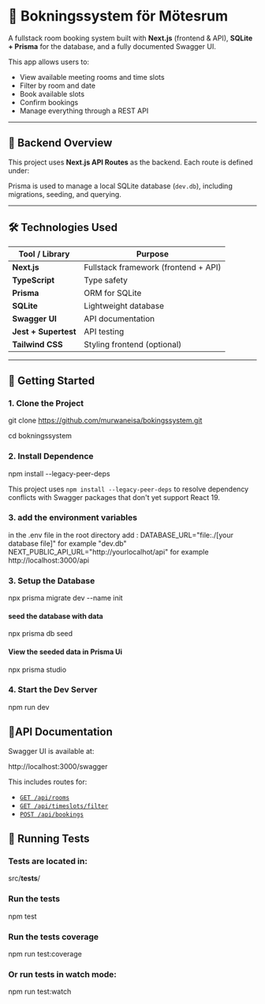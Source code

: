# 📆 Bokningssystem för Mötesrum

A fullstack room booking system built with **Next.js** (frontend & API), **SQLite + Prisma** for the database, and a fully documented Swagger UI.

This app allows users to:
- View available meeting rooms and time slots
- Filter by room and date
- Book available slots
- Confirm bookings
- Manage everything through a REST API

---

## 🔧 Backend Overview

This project uses **Next.js API Routes** as the backend. Each route is defined under:


Prisma is used to manage a local SQLite database (`dev.db`), including migrations, seeding, and querying.

---

## 🛠 Technologies Used

| Tool / Library         | Purpose                          |
|------------------------|----------------------------------|
| **Next.js**            | Fullstack framework (frontend + API) |
| **TypeScript**         | Type safety                      |
| **Prisma**             | ORM for SQLite                   |
| **SQLite**             | Lightweight database             |
| **Swagger UI**         | API documentation                |
| **Jest + Supertest**   | API testing                      |
| **Tailwind CSS**       | Styling frontend (optional)      |

---

## 🚀 Getting Started

### 1. Clone the Project


git clone https://github.com/murwaneisa/bokingssystem.git

cd bokningssystem

### 2. Install Dependence
 npm install --legacy-peer-deps
 
This project uses `npm install --legacy-peer-deps` to resolve dependency conflicts with Swagger packages that don't yet support React 19.

### 3. add the environment variables
in the  .env file in the root directory add :
DATABASE_URL="file:./[your database file]" for example "dev.db"
NEXT_PUBLIC_API_URL="http://yourlocalhot/api"  for example http://localhost:3000/api

### 3. Setup the Database
 npx prisma migrate dev --name init
 
#### seed the database with data 

 npx prisma db seed

#### View the seeded data in Prisma Ui

 npx prisma studio

### 4. Start the Dev Server
 npm run dev

## 📘API Documentation
Swagger UI is available at:


http://localhost:3000/swagger

This includes routes for:

- [`GET /api/rooms`](#)
- [`GET /api/timeslots/filter`](#)
- [`POST /api/bookings`](#)

## 🧪 Running Tests
### Tests are located in:
 src/__tests__/
### Run the tests
  npm test
### Run the tests coverage 
  npm run test:coverage
### Or run tests in watch mode:
  npm run test:watch  
